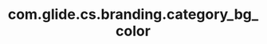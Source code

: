 ---
layout: page
title: com.glide.cs.branding.category_bg_color
description: ""
value: "#efeff4"
---